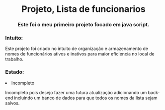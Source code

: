 <h1 align="center">Projeto, Lista de funcionarios</h1>
<h3 align="center">Este foi o meu primeiro projeto focado em java script.</h3>
<h3 align="left">Intuito:</h3>
 <p>Este projeto foi criado no intuito de organização e armazenamento de nomes de funcionários ativos e inativos para maior eficiencia no local de trabalho.</p>
<h3 align="left">Estado:</h3>
<li>Incompleto</li>
<p>Incompleto pois desejo fazer uma futura atualização adicionando um back-end incluindo um banco de dados para que todos os nomes da lista sejam salvos. </p>
